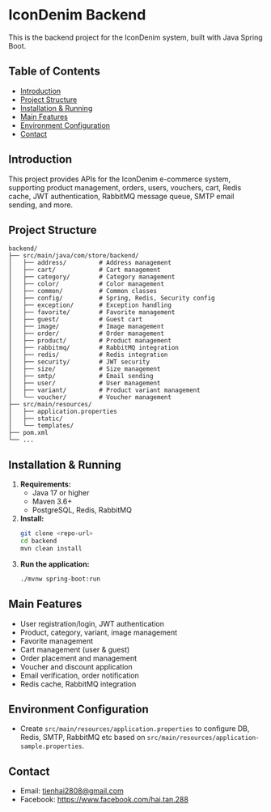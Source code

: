 
# IconDenim Backend

This is the backend project for the IconDenim system, built with Java Spring Boot.

## Table of Contents
- [Introduction](#introduction)
- [Project Structure](#project-structure)
- [Installation & Running](#installation--running)
- [Main Features](#main-features)
- [Environment Configuration](#environment-configuration)
- [Contact](#contact)

## Introduction
This project provides APIs for the IconDenim e-commerce system, supporting product management, orders, users, vouchers, cart, Redis cache, JWT authentication, RabbitMQ message queue, SMTP email sending, and more.

## Project Structure
```
backend/
├── src/main/java/com/store/backend/
│   ├── address/         # Address management
│   ├── cart/            # Cart management
│   ├── category/        # Category management
│   ├── color/           # Color management
│   ├── common/          # Common classes
│   ├── config/          # Spring, Redis, Security config
│   ├── exception/       # Exception handling
│   ├── favorite/        # Favorite management
│   ├── guest/           # Guest cart
│   ├── image/           # Image management
│   ├── order/           # Order management
│   ├── product/         # Product management
│   ├── rabbitmq/        # RabbitMQ integration
│   ├── redis/           # Redis integration
│   ├── security/        # JWT security
│   ├── size/            # Size management
│   ├── smtp/            # Email sending
│   ├── user/            # User management
│   ├── variant/         # Product variant management
│   └── voucher/         # Voucher management
├── src/main/resources/
│   ├── application.properties
│   ├── static/
│   └── templates/
├── pom.xml
└── ...
```

## Installation & Running
1. **Requirements:**
   - Java 17 or higher
   - Maven 3.6+
   - PostgreSQL, Redis, RabbitMQ
2. **Install:**
   ```bash
   git clone <repo-url>
   cd backend
   mvn clean install
   ```
3. **Run the application:**
   ```bash
   ./mvnw spring-boot:run
   ```

## Main Features
- User registration/login, JWT authentication
- Product, category, variant, image management
- Favorite management
- Cart management (user & guest)
- Order placement and management
- Voucher and discount application
- Email verification, order notification
- Redis cache, RabbitMQ integration

## Environment Configuration
- Create `src/main/resources/application.properties` to configure DB, Redis, SMTP, RabbitMQ etc based on `src/main/resources/application-sample.properties`.

## Contact
- Email: tienhai2808@gmail.com
- Facebook: https://www.facebook.com/hai.tan.288
